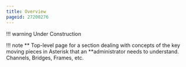 ```yaml
---
title: Overview
pageid: 27200276
---
```


!!! warning 
    Under Construction

[//]: # (end-warning)

!!! note **  Top-level page for a section dealing with concepts of the key moving pieces in Asterisk that an **administrator
    needs to understand. Channels, Bridges, Frames, etc.

[//]: # (end-note)
